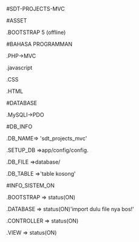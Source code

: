 #SDT-PROJECTS-MVC

#ASSET

.BOOTSTRAP 5 (offline)

#BAHASA PROGRAMMAN

.PHP->MVC

.javascript

.CSS

.HTML

#DATABASE

.MySQLI->PDO

#DB_INFO

.DB_NAME=> 'sdt_projects_mvc'

.SETUP_DB =>app/config/config.

.DB_FILE =>database/

.DB_TABLE =>'table kosong'

#INFO_SISTEM_ON

.BOOTSTRAP => status(ON)

.DATABASE => status(ON)'import dulu file nya bos!'

.CONTROLLER => status(ON)

.VIEW => status(ON)
